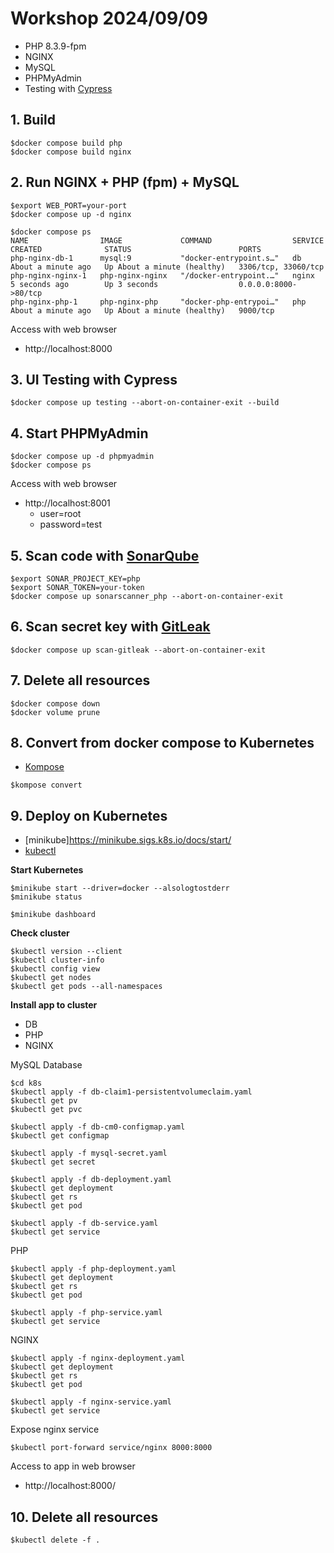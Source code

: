 # Workshop 2024/09/09
* PHP 8.3.9-fpm
* NGINX
* MySQL
* PHPMyAdmin
* Testing with [Cypress](https://www.cypress.io/)


## 1. Build 
```
$docker compose build php
$docker compose build nginx
```

## 2. Run NGINX + PHP (fpm) + MySQL
```
$export WEB_PORT=your-port
$docker compose up -d nginx

$docker compose ps
NAME                IMAGE             COMMAND                  SERVICE   CREATED              STATUS                        PORTS
php-nginx-db-1      mysql:9           "docker-entrypoint.s…"   db        About a minute ago   Up About a minute (healthy)   3306/tcp, 33060/tcp
php-nginx-nginx-1   php-nginx-nginx   "/docker-entrypoint.…"   nginx     5 seconds ago        Up 3 seconds                  0.0.0.0:8000->80/tcp
php-nginx-php-1     php-nginx-php     "docker-php-entrypoi…"   php       About a minute ago   Up About a minute (healthy)   9000/tcp
```

Access with web browser
* http://localhost:8000

## 3. UI Testing with Cypress
```
$docker compose up testing --abort-on-container-exit --build
```

## 4. Start PHPMyAdmin
```
$docker compose up -d phpmyadmin
$docker compose ps
```

Access with web browser
* http://localhost:8001
  * user=root
  * password=test

## 5. Scan code with [SonarQube](https://www.sonarsource.com/products/sonarqube/)
```
$export SONAR_PROJECT_KEY=php
$export SONAR_TOKEN=your-token
$docker compose up sonarscanner_php --abort-on-container-exit
```

## 6. Scan secret key with [GitLeak](https://github.com/gitleaks/gitleaks)
```
$docker compose up scan-gitleak --abort-on-container-exit
```

## 7. Delete all resources
```
$docker compose down
$docker volume prune
```

## 8. Convert from docker compose to Kubernetes
* [Kompose](https://kompose.io/)

```
$kompose convert
```

## 9. Deploy on Kubernetes
* [minikube]https://minikube.sigs.k8s.io/docs/start/
* [kubectl](https://kubernetes.io/docs/tasks/tools/#kubectl)

**Start Kubernetes**
```
$minikube start --driver=docker --alsologtostderr
$minikube status

$minikube dashboard
```

**Check cluster**
```
$kubectl version --client
$kubectl cluster-info
$kubectl config view
$kubectl get nodes
$kubectl get pods --all-namespaces
```

**Install app to cluster**
* DB
* PHP
* NGINX

MySQL Database
```
$cd k8s
$kubectl apply -f db-claim1-persistentvolumeclaim.yaml
$kubectl get pv
$kubectl get pvc

$kubectl apply -f db-cm0-configmap.yaml
$kubectl get configmap

$kubectl apply -f mysql-secret.yaml
$kubectl get secret

$kubectl apply -f db-deployment.yaml
$kubectl get deployment
$kubectl get rs
$kubectl get pod

$kubectl apply -f db-service.yaml
$kubectl get service
```

PHP
```
$kubectl apply -f php-deployment.yaml
$kubectl get deployment
$kubectl get rs
$kubectl get pod

$kubectl apply -f php-service.yaml
$kubectl get service
```

NGINX
```
$kubectl apply -f nginx-deployment.yaml
$kubectl get deployment
$kubectl get rs
$kubectl get pod

$kubectl apply -f nginx-service.yaml
$kubectl get service
```

Expose nginx service
```
$kubectl port-forward service/nginx 8000:8000
```
Access to app in web browser
* http://localhost:8000/

## 10. Delete all resources
```
$kubectl delete -f .
```